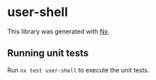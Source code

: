 # user-shell

This library was generated with [Nx](https://nx.dev).

## Running unit tests

Run `nx test user-shell` to execute the unit tests.
